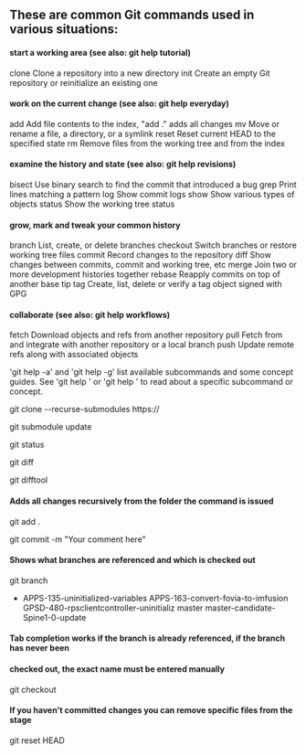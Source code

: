 ## These are common Git commands used in various situations:

#### start a working area (see also: git help tutorial)
   clone      Clone a repository into a new directory
   init       Create an empty Git repository or reinitialize an existing one

#### work on the current change (see also: git help everyday)
   add        Add file contents to the index, "add ." adds all changes
   mv         Move or rename a file, a directory, or a symlink
   reset      Reset current HEAD to the specified state
   rm         Remove files from the working tree and from the index

#### examine the history and state (see also: git help revisions)
   bisect     Use binary search to find the commit that introduced a bug
   grep       Print lines matching a pattern
   log        Show commit logs
   show       Show various types of objects
   status     Show the working tree status

#### grow, mark and tweak your common history
   branch     List, create, or delete branches
   checkout   Switch branches or restore working tree files
   commit     Record changes to the repository
   diff       Show changes between commits, commit and working tree, etc
   merge      Join two or more development histories together
   rebase     Reapply commits on top of another base tip
   tag        Create, list, delete or verify a tag object signed with GPG

#### collaborate (see also: git help workflows)
   fetch      Download objects and refs from another repository
   pull       Fetch from and integrate with another repository or a local branch
   push       Update remote refs along with associated objects

'git help -a' and 'git help -g' list available subcommands and some
concept guides. See 'git help <command>' or 'git help <concept>'
to read about a specific subcommand or concept.



git clone --recurse-submodules https://<your repo address here>

git submodule update

git status

git diff

git difftool

#### Adds all changes recursively from the folder the command is issued
git add .

git commit -m "Your comment here"

#### Shows what branches are referenced and which is checked out
git branch
* APPS-135-uninitialized-variables
  APPS-163-convert-fovia-to-imfusion
  GPSD-480-rpsclientcontroller-uninitializ
  master
  master-candidate-Spine1-0-update

#### Tab completion works if the branch is already referenced, if the branch has never been
#### checked out, the exact name must be entered manually
git checkout <branch-name>

#### If you haven't committed changes you can remove specific files from the stage
git reset HEAD <file>